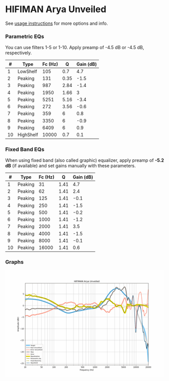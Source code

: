 # HIFIMAN Arya Unveiled
See [usage instructions](https://github.com/jaakkopasanen/AutoEq#usage) for more options and info.

### Parametric EQs
You can use filters 1-5 or 1-10. Apply preamp of -4.5 dB or -4.5 dB, respectively.

|   # | Type      |   Fc (Hz) |    Q |   Gain (dB) |
|-----|-----------|-----------|------|-------------|
|   1 | LowShelf  |       105 | 0.7  |         4.7 |
|   2 | Peaking   |       131 | 0.35 |        -1.5 |
|   3 | Peaking   |       987 | 2.84 |        -1.4 |
|   4 | Peaking   |      1950 | 1.66 |         3   |
|   5 | Peaking   |      5251 | 5.16 |        -3.4 |
|   6 | Peaking   |       272 | 3.56 |        -0.6 |
|   7 | Peaking   |       359 | 6    |         0.8 |
|   8 | Peaking   |      3350 | 6    |        -0.9 |
|   9 | Peaking   |      6409 | 6    |         0.9 |
|  10 | HighShelf |     10000 | 0.7  |         0.1 |

### Fixed Band EQs
When using fixed band (also called graphic) equalizer, apply preamp of **-5.2 dB** (if available) and set gains manually with these parameters.

|   # | Type    |   Fc (Hz) |    Q |   Gain (dB) |
|-----|---------|-----------|------|-------------|
|   1 | Peaking |        31 | 1.41 |         4.7 |
|   2 | Peaking |        62 | 1.41 |         2.4 |
|   3 | Peaking |       125 | 1.41 |        -0.1 |
|   4 | Peaking |       250 | 1.41 |        -1.5 |
|   5 | Peaking |       500 | 1.41 |        -0.2 |
|   6 | Peaking |      1000 | 1.41 |        -1.2 |
|   7 | Peaking |      2000 | 1.41 |         3.5 |
|   8 | Peaking |      4000 | 1.41 |        -1.5 |
|   9 | Peaking |      8000 | 1.41 |        -0.1 |
|  10 | Peaking |     16000 | 1.41 |         0.6 |

### Graphs
![](./HIFIMAN%20Arya%20Unveiled.png)
